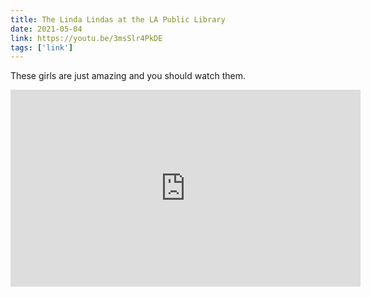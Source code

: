 ```yaml
---
title: The Linda Lindas at the LA Public Library
date: 2021-05-04
link: https://youtu.be/3msSlr4PkDE
tags: ['link']
---
```

These girls are just amazing and you should watch them.
<iframe width="560" height="315" src="https://www.youtube.com/embed/3msSlr4PkDE" title="YouTube video player" frameborder="0" allow="accelerometer; autoplay; clipboard-write; encrypted-media; gyroscope; picture-in-picture" allowfullscreen></iframe>
